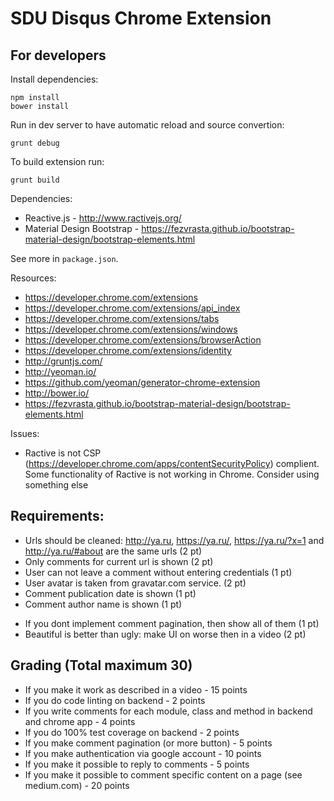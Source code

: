# SDU Disqus Chrome Extension

## For developers

Install dependencies:

```
npm install
bower install
```

Run in dev server to have automatic reload and source convertion:

```
grunt debug
```

To build extension run:

```
grunt build
```

Dependencies:

* Reactive.js - http://www.ractivejs.org/
* Material Design Bootstrap - https://fezvrasta.github.io/bootstrap-material-design/bootstrap-elements.html

See more in `package.json`.

Resources:

* https://developer.chrome.com/extensions
* https://developer.chrome.com/extensions/api_index
* https://developer.chrome.com/extensions/tabs
* https://developer.chrome.com/extensions/windows
* https://developer.chrome.com/extensions/browserAction
* https://developer.chrome.com/extensions/identity
* http://gruntjs.com/
* http://yeoman.io/
* https://github.com/yeoman/generator-chrome-extension
* http://bower.io/
* https://fezvrasta.github.io/bootstrap-material-design/bootstrap-elements.html

Issues:

* Ractive is not CSP (https://developer.chrome.com/apps/contentSecurityPolicy) complient. Some functionality of Ractive is not working in Chrome. Consider using something else


## Requirements:


<!-- * When switching between tabs, browser actions shows the number of comments for active page (1 pt) -->
* Urls should be cleaned: http://ya.ru, https://ya.ru/, https://ya.ru/?x=1 and http://ya.ru/#about are the same urls (2 pt)
* Only comments for current url is shown (2 pt)
* User can not leave a comment without entering credentials (1 pt)
* User avatar is taken from gravatar.com service. (2 pt)
* Comment publication date is shown (1 pt)
* Comment author name is shown (1 pt)
<!-- * Once user credentials are entered they are store in browser memory (localStorage), no need to enter it every time (2 pt) -->
* If you dont implement comment pagination, then show all of them (1 pt)
* Beautiful is better than ugly: make UI on worse then in a video (2 pt)

 ## Grading (Total maximum 30)


* If you make it work as described in a video - 15 points
* If you do code linting on backend - 2 points
* If you write comments for each module, class and method in backend and chrome app - 4 points
* If you do 100% test coverage on backend - 2 points
* If you make comment pagination (or more button) - 5 points
* If you make authentication via google account - 10 points
* If you make it possible to reply to comments - 5 points
* If you make it possible to comment specific content on a page (see medium.com) - 20 points
